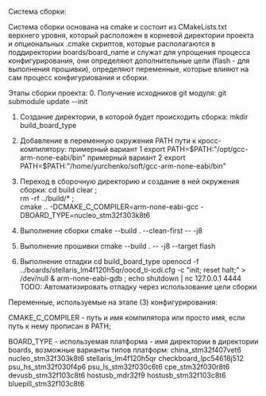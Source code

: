 Система сборки:

Система сборки основана на cmake и состоит из CMakeLists.txt верхнего уровня, который расположен в корневой директории проекта и опциональных .cmake скриптов, которые располагаются в поддиректории boards/board_name и служат для упрощения процесса конфигурирования, они определяют дополнительные цели (flash - для выполнения прошивки), определяют переменные, которые влияют на сам процесс конфигуриования и сборки.

Этапы сборки проекта:
0. Получение исходников git модуля:
	git submodule update --init

1. Создание директории, в которой будет происходить сборка:
	mkdir build_board_type

2. Добавление в переменную окружения PATH пути к кросс-компилятору:
	примерный вариант 1
	export PATH=$PATH:"/opt/gcc-arm-none-eabi/bin"
	примерный вариант 2
	export PATH=$PATH:"/home/yurchenko/soft/gcc-arm-none-eabi/bin"

3. Переход в сборочную директорию и создание в ней окружения сборки:
	cd build
	clear ;\
	rm -rf ../build/* ;\
	cmake .. -DCMAKE_C_COMPILER=arm-none-eabi-gcc -DBOARD_TYPE=nucleo_stm32f303k8t6
	
4. Выполнение сборки
	cmake --build . --clean-first -- -j8

5. Выполнение прошивки
	cmake --build .  -- -j8 --target flash

6. Выполнение отладки
	cd build_board_type
	openocd -f ../boards/stellaris_lm4f120h5qr/oocd_ti-icdi.cfg -c "init; reset halt;" > /dev/null &  arm-none-eabi-gdb ; echo shutdown | nc 127.0.0.1 4444
TODO: Автоматизировать отладку через использование цели сборки

Переменные, используемые на этапе (3) конфигурирования:

CMAKE_C_COMPILER - путь и имя компилятора или просто имя, если путь к нему прописан в PATH;

BOARD_TYPE - используемая платформа - имя директории в директории boards, возможные варианты типов платформ: 
china_stm32f407vet6
nucleo_stm32f303k8t6
stellaris_lm4f120h5qr
checkboard_lpc54618j512
psu_hs_stm32f030f4p6
psu_ls_stm32f030c6t6
cpe_stm32f030r8t6
devusb_stm32f103c8t6
hostusb_mdr32f9
hostusb_stm32f103c8t6
bluepill_stm32f103c8t6

